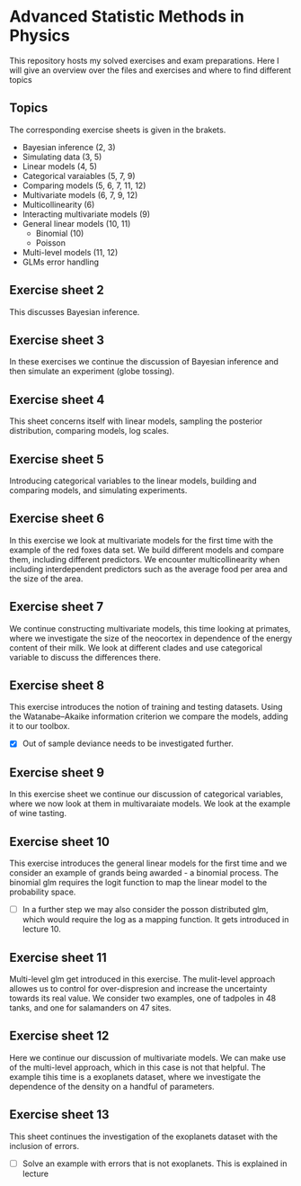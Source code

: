 # Advanced Statistic Methods in Physics

This repository hosts my solved exercises and exam preparations. Here I will give an overview over the files and exercises and where to find different topics

## Topics

The corresponding exercise sheets is given in the brakets.

- Bayesian inference (2, 3)
- Simulating data (3, 5)
- Linear models (4, 5)
- Categorical varaiables (5, 7, 9)
- Comparing models (5, 6, 7, 11, 12)
- Multivariate models (6, 7, 9, 12)
- Multicollinearity (6)
- Interacting multivariate models (9)
- General linear models (10, 11)
    - Binomial (10)
    - Poisson
- Multi-level models (11, 12)
- GLMs error handling

## Exercise sheet 2

This discusses Bayesian inference.

## Exercise sheet 3

In these exercises we continue the discussion of Bayesian inference and then simulate an experiment (globe tossing).

## Exercise sheet 4

This sheet concerns itself with linear models, sampling the posterior distribution, comparing models, log scales.

## Exercise sheet 5

Introducing categorical variables to the linear models, building and comparing models, and simulating experiments.

## Exercise sheet 6

In this exercise we look at multivariate models for the first time with the example of the red foxes data set. We build different models and compare them, including different predictors. We encounter multicollinearity when including interdependent predictors such as the average food per area and the size of the area.

## Exercise sheet 7

We continue constructing multivariate models, this time looking at primates, where we investigate the size of the neocortex in dependence of the energy content of their milk. We look at different clades and use categorical variable to discuss the differences there.

## Exercise sheet 8

This exercise introduces the notion of training and testing datasets. Using the Watanabe–Akaike information criterion we compare the models, adding it to our toolbox.

- [x] Out of sample deviance needs to be investigated further.

## Exercise sheet 9

In this exercise sheet we continue our discussion of categorical variables, where we now look at them in multivaraiate models. We look at the example of wine tasting.

## Exercise sheet 10

This exercise introduces the general linear models for the first time and we consider an example of grands being awarded - a binomial process. The binomial glm requires the logit function to map the linear model to the probability space.

- [ ] In a further step we may also consider the posson distributed glm, which would require the log as a mapping function. It gets introduced in lecture 10.

## Exercise sheet 11

Multi-level glm get introduced in this exercise. The mulit-level approach allowes us to control for over-dispresion and increase the uncertainty towards its real value. We consider two examples, one of tadpoles in 48 tanks, and one for salamanders on 47 sites.

## Exercise sheet 12

Here we continue our discussion of multivariate models. We can make use of the multi-level approach, which in this case is not that helpful. The example tihis time is a exoplanets dataset, where we investigate the dependence of the density on a handful of parameters.

## Exercise sheet 13

This sheet continues the investigation of the exoplanets dataset with the inclusion of errors.

- [ ] Solve an example with errors that is not exoplanets. This is explained in lecture 